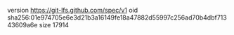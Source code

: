 version https://git-lfs.github.com/spec/v1
oid sha256:01e974705e6e3d21b3a16149fe18a47882d55997c256ad70b4dbf71343609a6e
size 17914
